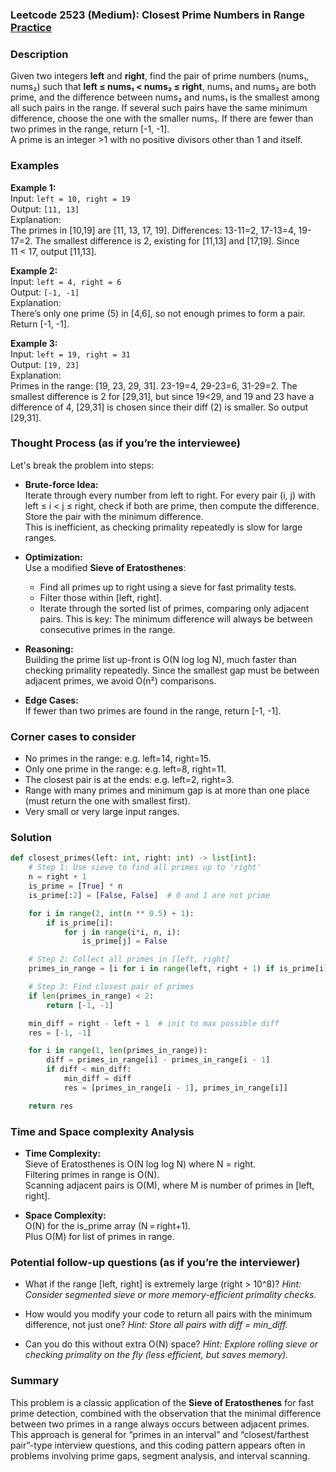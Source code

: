 ### Leetcode 2523 (Medium): Closest Prime Numbers in Range [Practice](https://leetcode.com/problems/closest-prime-numbers-in-range)

### Description  
Given two integers **left** and **right**, find the pair of prime numbers (nums₁, nums₂) such that **left ≤ nums₁ < nums₂ ≤ right**, nums₁ and nums₂ are both prime, and the difference between nums₂ and nums₁ is the smallest among all such pairs in the range. If several such pairs have the same minimum difference, choose the one with the smaller nums₁. If there are fewer than two primes in the range, return [-1, -1].  
A prime is an integer >1 with no positive divisors other than 1 and itself.

### Examples  

**Example 1:**  
Input: `left = 10, right = 19`  
Output: `[11, 13]`  
Explanation:  
The primes in [10,19] are [11, 13, 17, 19]. Differences: 13-11=2, 17-13=4, 19-17=2. The smallest difference is 2, existing for [11,13] and [17,19]. Since 11 < 17, output [11,13].

**Example 2:**  
Input: `left = 4, right = 6`  
Output: `[-1, -1]`  
Explanation:  
There’s only one prime (5) in [4,6], so not enough primes to form a pair. Return [-1, -1].

**Example 3:**  
Input: `left = 19, right = 31`  
Output: `[19, 23]`  
Explanation:  
Primes in the range: [19, 23, 29, 31]. 23-19=4, 29-23=6, 31-29=2. The smallest difference is 2 for [29,31], but since 19<29, and 19 and 23 have a difference of 4, [29,31] is chosen since their diff (2) is smaller. So output [29,31].

### Thought Process (as if you’re the interviewee)  
Let's break the problem into steps:

- **Brute-force Idea:**  
  Iterate through every number from left to right. For every pair (i, j) with left ≤ i < j ≤ right, check if both are prime, then compute the difference. Store the pair with the minimum difference.  
  This is inefficient, as checking primality repeatedly is slow for large ranges.

- **Optimization:**  
  Use a modified **Sieve of Eratosthenes**:
    - Find all primes up to right using a sieve for fast primality tests.
    - Filter those within [left, right].  
    - Iterate through the sorted list of primes, comparing only adjacent pairs. This is key: The minimum difference will always be between consecutive primes in the range.

- **Reasoning:**  
  Building the prime list up-front is O(N log log N), much faster than checking primality repeatedly. Since the smallest gap must be between adjacent primes, we avoid O(n²) comparisons.

- **Edge Cases:**  
  If fewer than two primes are found in the range, return [-1, -1].

### Corner cases to consider  
- No primes in the range: e.g. left=14, right=15.
- Only one prime in the range: e.g. left=8, right=11.
- The closest pair is at the ends: e.g. left=2, right=3.
- Range with many primes and minimum gap is at more than one place (must return the one with smallest first).
- Very small or very large input ranges.

### Solution

```python
def closest_primes(left: int, right: int) -> list[int]:
    # Step 1: Use sieve to find all primes up to 'right'
    n = right + 1
    is_prime = [True] * n
    is_prime[:2] = [False, False]  # 0 and 1 are not prime

    for i in range(2, int(n ** 0.5) + 1):
        if is_prime[i]:
            for j in range(i*i, n, i):
                is_prime[j] = False

    # Step 2: Collect all primes in [left, right]
    primes_in_range = [i for i in range(left, right + 1) if is_prime[i]]

    # Step 3: Find closest pair of primes
    if len(primes_in_range) < 2:
        return [-1, -1]

    min_diff = right - left + 1  # init to max possible diff
    res = [-1, -1]

    for i in range(1, len(primes_in_range)):
        diff = primes_in_range[i] - primes_in_range[i - 1]
        if diff < min_diff:
            min_diff = diff
            res = [primes_in_range[i - 1], primes_in_range[i]]

    return res
```

### Time and Space complexity Analysis  

- **Time Complexity:**  
  Sieve of Eratosthenes is O(N log log N) where N = right.  
  Filtering primes in range is O(N).  
  Scanning adjacent pairs is O(M), where M is number of primes in [left, right].

- **Space Complexity:**  
  O(N) for the is_prime array (N = right+1).  
  Plus O(M) for list of primes in range.

### Potential follow-up questions (as if you’re the interviewer)  

- What if the range [left, right] is extremely large (right > 10^8)?
  *Hint: Consider segmented sieve or more memory-efficient primality checks.*

- How would you modify your code to return all pairs with the minimum difference, not just one?
  *Hint: Store all pairs with diff = min_diff.*

- Can you do this without extra O(N) space?
  *Hint: Explore rolling sieve or checking primality on the fly (less efficient, but saves memory).*

### Summary
This problem is a classic application of the **Sieve of Eratosthenes** for fast prime detection, combined with the observation that the minimal difference between two primes in a range always occurs between adjacent primes. This approach is general for “primes in an interval” and “closest/farthest pair”-type interview questions, and this coding pattern appears often in problems involving prime gaps, segment analysis, and interval scanning.